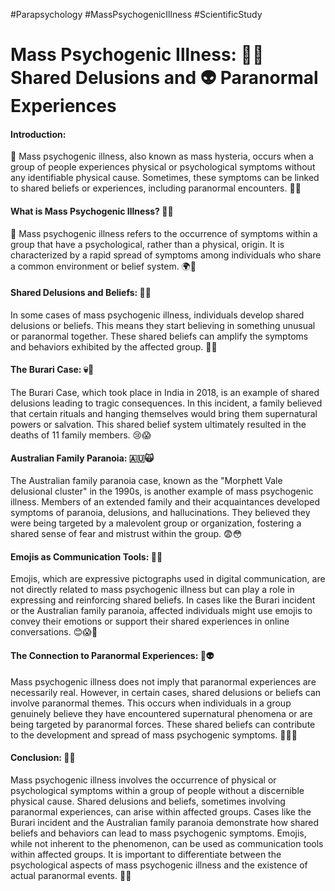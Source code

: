 #Parapsychology #MassPsychogenicIllness #ScientificStudy 
# Mass Psychogenic Illness: 🤔👻 Shared Delusions and 👽 Paranormal Experiences

#### Introduction:

🌟 Mass psychogenic illness, also known as mass hysteria, occurs when a group of people experiences physical or psychological symptoms without any identifiable physical cause. Sometimes, these symptoms can be linked to shared beliefs or experiences, including paranormal encounters. 👥💭

#### What is Mass Psychogenic Illness? 🤷‍♀️

🌊 Mass psychogenic illness refers to the occurrence of symptoms within a group that have a psychological, rather than a physical, origin. It is characterized by a rapid spread of symptoms among individuals who share a common environment or belief system. 🌍📣

#### Shared Delusions and Beliefs: 🤪💭

In some cases of mass psychogenic illness, individuals develop shared delusions or beliefs. This means they start believing in something unusual or paranormal together. These shared beliefs can amplify the symptoms and behaviors exhibited by the affected group. 🔄🤝

#### The Burari Case: 💀🔮

The Burari Case, which took place in India in 2018, is an example of shared delusions leading to tragic consequences. In this incident, a family believed that certain rituals and hanging themselves would bring them supernatural powers or salvation. This shared belief system ultimately resulted in the deaths of 11 family members. 😢😱

#### Australian Family Paranoia: 🇦🇺🙀

The Australian family paranoia case, known as the "Morphett Vale delusional cluster" in the 1990s, is another example of mass psychogenic illness. Members of an extended family and their acquaintances developed symptoms of paranoia, delusions, and hallucinations. They believed they were being targeted by a malevolent group or organization, fostering a shared sense of fear and mistrust within the group. 😨😳

#### Emojis as Communication Tools: 💬📲

Emojis, which are expressive pictographs used in digital communication, are not directly related to mass psychogenic illness but can play a role in expressing and reinforcing shared beliefs. In cases like the Burari incident or the Australian family paranoia, affected individuals might use emojis to convey their emotions or support their shared experiences in online conversations. 😊😱📲

#### The Connection to Paranormal Experiences: 👻👽

Mass psychogenic illness does not imply that paranormal experiences are necessarily real. However, in certain cases, shared delusions or beliefs can involve paranormal themes. This occurs when individuals in a group genuinely believe they have encountered supernatural phenomena or are being targeted by paranormal forces. These shared beliefs can contribute to the development and spread of mass psychogenic symptoms. 🌌🤷‍♂️

#### Conclusion: 🎯🔚

Mass psychogenic illness involves the occurrence of physical or psychological symptoms within a group of people without a discernible physical cause. Shared delusions and beliefs, sometimes involving paranormal experiences, can arise within affected groups. Cases like the Burari incident and the Australian family paranoia demonstrate how shared beliefs and behaviors can lead to mass psychogenic symptoms. Emojis, while not inherent to the phenomenon, can be used as communication tools within affected groups. It is important to differentiate between the psychological aspects of mass psychogenic illness and the existence of actual paranormal events. 🤔✨